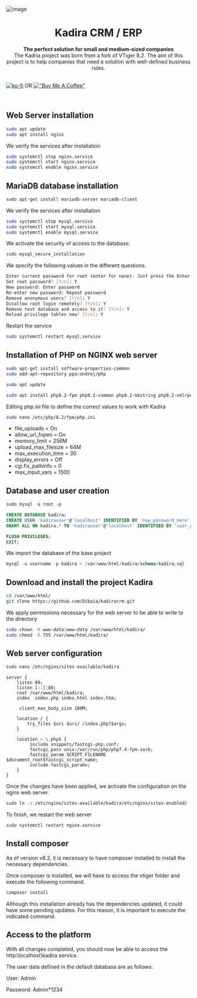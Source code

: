 ![image](https://user-images.githubusercontent.com/89658833/189480151-42ee105c-143b-4697-9cdb-24d54a793279.png)

<div align="center">
  <h1>Kadira CRM / ERP</h1>
</div>
<div align="center">
  <strong>The perfect solution for small and medium-sized companies</strong>
</div>

<div align="center">
The Kadria project was born from a fork of VTiger 8.2. The aim of this project is to help companies that need a solution with well-defined business rules.
</div>

<br>

[![ko-fi](https://ko-fi.com/img/githubbutton_sm.svg)](https://ko-fi.com/V7V7VPS3W) OR [!["Buy Me A Coffee"](https://www.buymeacoffee.com/assets/img/custom_images/orange_img.png)](https://www.buymeacoffee.com/kapsule_code)

<br>

## Web Server installation

```bash
sudo apt update
sudo apt install nginx
```

We verify the services after installation

```bash
sudo systemctl stop nginx.service
sudo systemctl start nginx.service
sudo systemctl enable nginx.service
```

## MariaDB database installation

```bash
sudo apt-get install mariadb-server mariadb-client
```

We verify the services after installation

```bash
sudo systemctl stop mysql.service
sudo systemctl start mysql.service
sudo systemctl enable mysql.service
```

We activate the security of access to the database.

```bash
sudo mysql_secure_installation
```

We specify the following values in the different questions.

```bash
Enter current password for root (enter for none): Just press the Enter
Set root password? [Y/n]: Y
New password: Enter password
Re-enter new password: Repeat password
Remove anonymous users? [Y/n]: Y
Disallow root login remotely? [Y/n]: Y
Remove test database and access to it? [Y/n]: Y
Reload privilege tables now? [Y/n]: Y
```

Restart the service

```bash
sudo systemctl restart mysql.service
```

## Installation of PHP on NGINX web server

```bash
sudo apt-get install software-properties-common
sudo add-apt-repository ppa:ondrej/php

sudo apt update

sudo apt install php8.2-fpm php8.2-common php8.2-mbstring php8.2-xmlrpc php8.2-soap php8.2-gd php8.2-xml php8.2-intl php8.2-mysql php8.2-cli php8.2-mcrypt php8.2-ldap php8.2-zip php8.2-curl
```

Editing php.ini file to define the correct values to work with Kadira

```bash
sudo nano /etc/php/8.2/fpm/php.ini
```

- file_uploads = On
- allow_url_fopen = On
- memory_limit = 256M
- upload_max_filesize = 64M
- max_execution_time = 30
- display_errors = Off
- cgi.fix_pathinfo = 0
- max_input_vars = 1500

## Database and user creation

```sql
sudo mysql -u root -p

CREATE DATABASE kadira;
CREATE USER 'kadirauser'@'localhost' IDENTIFIED BY 'new_password_here';
GRANT ALL ON kadira.* TO 'kadirauser'@'localhost' IDENTIFIED BY 'user_password_here' WITH GRANT OPTION;

FLUSH PRIVILEGES;
EXIT;
```

We import the database of the base project

```sql
mysql -u username -p kadira < /var/www/html/kadira/schema/kadira.sql
```

## Download and install the project Kadira

```bash
cd /var/www/html/
git clone https://github.com/Dibaia/kadiracrm.git
```

We apply permissions necessary for the web server to be able to write to the directory

```bash
sudo chown -R www-data:www-data /var/www/html/kadira/
sudo chmod -R 755 /var/www/html/kadira/
```

## Web server configuration

```bash
sudo nano /etc/nginx/sites-available/kadira
```

```
server {
    listen 80;
    listen [::]:80;
    root /var/www/html/kadira;
    index  index.php index.html index.htm;

     client_max_body_size 100M;

    location / {
        try_files $uri $uri/ /index.php?$args;
    }

    location ~ \.php$ {
         include snippets/fastcgi-php.conf;
         fastcgi_pass unix:/var/run/php/php7.4-fpm.sock;
         fastcgi_param SCRIPT_FILENAME $document_root$fastcgi_script_name;
         include fastcgi_params;
    }
}
```

Once the changes have been applied, we activate the configuration on the nginx web server.

```bash
sudo ln -s /etc/nginx/sites-available/kadira/etc/nginx/sites-enabled/
```

To finish, we restart the web server

```bash
sudo systemctl restart nginx.service
```

## Install composer

As of version v8.2, it is necessary to have composer installed to install the necessary dependencies.

Once composer is installed, we will have to access the vtiger folder and execute the following command.

```bash
composer install
```

Although this installation already has the dependencies updated, it could have some pending updates. For this reason, it is important to execute the indicated command.

## Access to the platform

With all changes completed, you should now be able to access the http:\localhost\kadira service.

The user data defined in the default database are as follows:

User: Admin

Password: Admin\*1234
